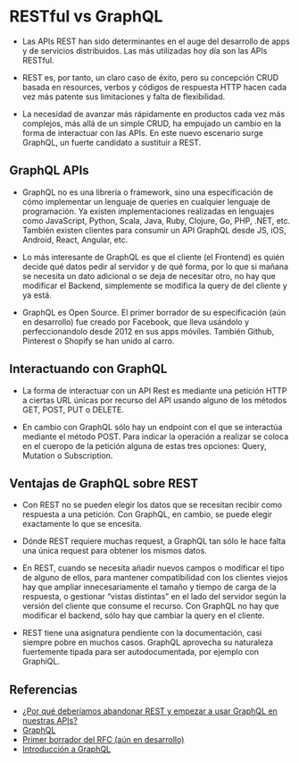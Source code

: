 # RESTful vs GraphQL

- Las APIs REST han sido determinantes en el auge del desarrollo de apps y de servicios distribuidos. Las más utilizadas hoy día son las APIs RESTful. 

- REST es, por tanto, un claro caso de éxito, pero su concepción CRUD basada en resources, verbos y códigos de respuesta HTTP hacen cada vez más patente sus limitaciones y falta de flexibilidad.

- La necesidad de avanzar más rápidamente en productos cada vez más complejos, más allá de un simple CRUD, ha empujado un cambio en la forma de interactuar con las APIs. En este nuevo escenario surge GraphQL, un fuerte candidato a sustituir a REST.

## GraphQL APIs

- GraphQL no es una librería o framework, sino una especificación de cómo implementar un lenguaje de queries en cualquier lenguaje de programación. Ya existen implementaciones realizadas en lenguajes como JavaScript, Python, Scala, Java, Ruby, Clojure, Go, PHP, .NET, etc. También existen clientes para consumir un API GraphQL desde JS, iOS, Android, React, Angular, etc.

- Lo más interesante de GraphQL es que el cliente (el Frontend) es quién decide qué datos pedir al servidor y de qué forma, por lo que si mañana se necesita un dato adicional o se deja de necesitar otro, no hay que modificar el Backend, simplemente se modifica la query de del cliente y ya está.

- GraphQL es Open Source. El primer borrador de su especificación (aún en desarrollo) fue creado por Facebook, que lleva usándolo y perfeccionandolo desde 2012 en sus apps móviles. También Github, Pinterest o Shopify se han unido al carro.


## Interactuando con GraphQL

- La forma de interactuar con un API Rest es mediante una petición HTTP a ciertas URL únicas por recurso del API usando alguno de los métodos GET, POST, PUT o DELETE.

- En cambio con GraphQL sólo hay un endpoint con el que se interactúa mediante el método POST. Para indicar la operación a realizar se coloca en el cueropo de la petición alguna de estas tres opciones: Query, Mutation o Subscription.

## Ventajas de GraphQL sobre REST

- Con REST no se pueden elegir los datos que se recesitan recibir como respuesta a una petición. Con GraphQL, en cambio, se puede elegir exactamente lo que se encesita.

- Dónde REST requiere muchas request, a GraphQL tan sólo le hace falta una única request para obtener los mismos datos.

- En REST, cuando se necesita añadir nuevos campos o modificar el tipo de alguno de ellos, para mantener compatibilidad con los clientes viejos hay que ampliar innecesariamente el tamaño y tiempo de carga de la respuesta, o gestionar “vistas distintas” en el lado del servidor según la versión del cliente que consume el recurso. Con GraphQL no hay que modificar el backend, sólo hay que cambiar la query en el cliente.

- REST tiene una asignatura pendiente con la documentación, casi siempre pobre en muchos casos. GraphQL aprovecha su naturaleza fuertemente tipada para ser autodocumentada, por ejemplo con GraphiQL.

## Referencias

- [¿Por qué deberíamos abandonar REST y empezar a usar GraphQL en nuestras APIs?](https://www.genbetadev.com/desarrollo-aplicaciones-moviles/por-que-deberiamos-abandonar-rest-y-empezar-a-usar-graphql-en-nuestras-apis)
- [GraphQL](http://graphql.org/)
- [Primer borrador del RFC (aún en desarrollo)](http://facebook.github.io/graphql/October2016/)
- [Introducción a GraphQL](https://platzi.com/blog/introduccion-a-graphql/)
